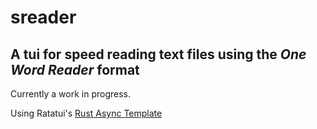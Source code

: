 # sreader
## A tui for speed reading text files using the _One Word Reader_ format

Currently a work in progress.

Using Ratatui's [Rust Async Template][1]

[1]:https://github.com/ratatui-org/ratatui-async-template/blob/main/README.md
